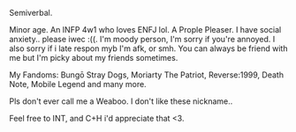 Semiverbal.

Minor age. An INFP 4w1 who loves ENFJ lol. A Prople Pleaser. I have social anxiety.. please iwec :((. I'm moody person, I'm sorry if you're annoyed. I also sorry if i late respon myb I'm afk, or smh. You can always be friend with me but I'm picky about my friends sometimes.

My Fandoms: Bungō Stray Dogs, Moriarty The Patriot, Reverse:1999, Death Note, Mobile Legend and many more.

Pls don't ever call me a Weaboo. I don't like these nickname..

Feel free to INT, and C+H i'd appreciate that <3.
